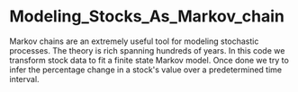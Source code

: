 # Modeling_Stocks_As_Markov_chain
Markov chains are an extremely useful tool for modeling stochastic processes. The theory is rich spanning hundreds of years. In this code we transform stock data to fit a finite state Markov model. Once done we try to infer the percentage change in a stock's value over a predetermined time interval.
